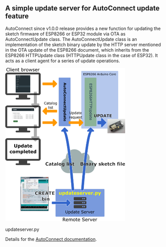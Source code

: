 ## A simple update server for AutoConnect update feature

AutoConnect since v1.0.0 release provides a new function for updating the sketch firmware of ESP8266 or ESP32 module via OTA as AutoConnectUpdate class. The AutoConnectUpdate class is an implementation of the sketch binary update by the HTTP server mentioned in the OTA update of the ESP8266 document, which inherits from the ESP8266 HTTPUpdate class (HTTPUpdate class in the case of ESP32). It acts as a client agent for a series of update operations.

<img src="../../mkdocs/images/updateserver.png" width="380" />

updateserver.py

Details for the [AutoConnect documentation](https://hieromon.github.io/AutoConnect/otaupdate.html#updates-with-the-update-server).
